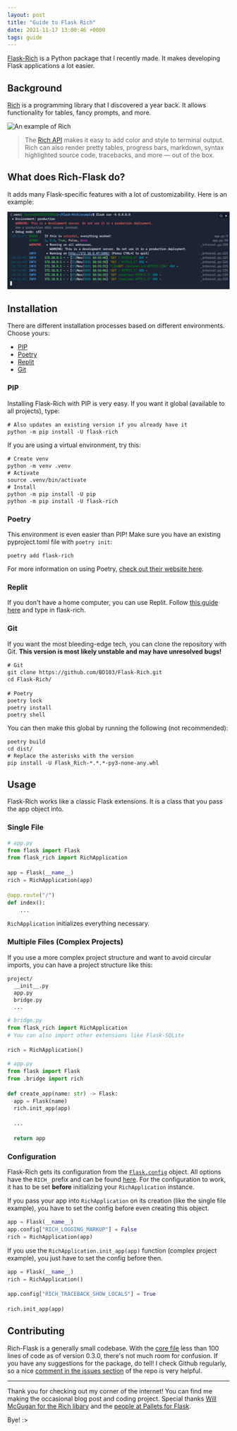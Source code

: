 ```yaml
---
layout: post
title: "Guide to Flask Rich"
date: 2021-11-17 13:00:46 +0000
tags: guide
---
```


[Flask-Rich](https://pypi.org/project/flask-rich/) is a Python package that I recently made. It makes developing Flask applications a lot easier.

## Background

[Rich](https://pypi.org/project/rich/) is a programming library that I discovered a year back. It allows functionality for tables, fancy prompts, and more.

![An example of Rich](https://raw.githubusercontent.com/willmcgugan/rich/master/imgs/features.png)

> The [Rich API](https://rich.readthedocs.io/en/latest/) makes it easy to add color and style to terminal output. Rich can also render pretty tables, progress bars, markdown, syntax highlighted source code, tracebacks, and more — out of the box.

## What does Rich-Flask do?

It adds many Flask-specific features with a lot of customizability. Here is an example:

![Rich's logging with Flask](https://github.com/BD103/Flask-Rich/raw/main/imgs/logging.png)

## Installation

There are different installation processes based on different environments. Choose yours:

- [PIP](#pip)
- [Poetry](#poetry)
- [Replit](#replit)
- [Git](#git)

### PIP

Installing Flask-Rich with PIP is very easy. If you want it global (available to all projects), type:

```shell
# Also updates an existing version if you already have it
python -m pip install -U flask-rich
```

If you are using a virtual environment, try this:

```shell
# Create venv
python -m venv .venv
# Activate
source .venv/bin/activate
# Install
python -m pip install -U pip
python -m pip install -U flask-rich
```

### Poetry

This environment is even easier than PIP! Make sure you have an existing pyproject.toml file with `poetry init`:

```shell
poetry add flask-rich
```

For more information on using Poetry, [check out their website here](https://python-poetry.org/).

### Replit

If you don't have a home computer, you can use Replit. Follow [this guide here](https://docs.replit.com/programming-ide/installing-packages#searching-for-and-adding-packages) and type in flask-rich.

### Git

If you want the most bleeding-edge tech, you can clone the repository with Git. **This version is most likely unstable and may have unresolved bugs!**

```shell
# Git
git clone https://github.com/BD103/Flask-Rich.git
cd Flask-Rich/

# Poetry
poetry lock
poetry install
poetry shell
```

You can then make this global by running the following (not recommended):

```shell
poetry build
cd dist/
# Replace the asterisks with the version
pip install -U Flask_Rich-*.*.*-py3-none-any.whl
```

## Usage

Flask-Rich works like a classic Flask extensions. It is a class that you pass the app object into.

### Single File

```python
# app.py
from flask import Flask
from flask_rich import RichApplication

app = Flask(__name__)
rich = RichApplication(app)

@app.route("/")
def index():
    ...
```

`RichApplication` initializes everything necessary.

### Multiple Files (Complex Projects)

If you use a more complex project structure and want to avoid circular imports, you can have a project structure like this:

```
project/
  __init__.py
  app.py
  bridge.py
  ...
```

```python
# bridge.py
from flask_rich import RichApplication
# You can also import other extensions like Flask-SQLite

rich = RichApplication()
```

```python
# app.py
from flask import Flask
from .bridge import rich

def create_app(name: str) -> Flask:
  app = Flask(name)
  rich.init_app(app)

  ...

  return app
```

### Configuration

Flask-Rich gets its configuration from the [`Flask.config`](https://flask.palletsprojects.com/en/2.0.x/config/) object. All options have the `RICH_` prefix and can be found [here](https://github.com/BD103/Flask-Rich#class-options). For the configuration to work, it has to be set **before** initializing your `RichApplication` instance.

If you pass your app into `RichApplication` on its creation (like the single file example), you have to set the config before even creating this object.

```python
app = Flask(__name__)
app.config["RICH_LOGGING_MARKUP"] = False
rich = RichApplication(app)
```

If you use the `RichApplication.init_app(app)` function (complex project example), you just have to set the config before then.

```python
app = Flask(__name__)
rich = RichApplication()

app.config["RICH_TRACEBACK_SHOW_LOCALS"] = True

rich.init_app(app)
```

## Contributing

Rich-Flask is a generally small codebase. With the [core file](https://github.com/BD103/Flask-Rich/blob/v0.3.0/src/flask_rich/core.py) less than 100 lines of code as of version 0.3.0, there's not much room for confusion. If you have any suggestions for the package, do tell! I check Github regularly, so a nice [comment in the issues section](https://github.com/BD103/Flask-Rich/issues) of the repo is very helpful.

---

Thank you for checking out my corner of the internet! You can find me making the occasional blog post and coding project. Special thanks [Will McGugan for the Rich libary](https://github.com/willmcgugan/rich) and the [people at Pallets for Flask](https://github.com/pallets/flask).

Bye! :>
